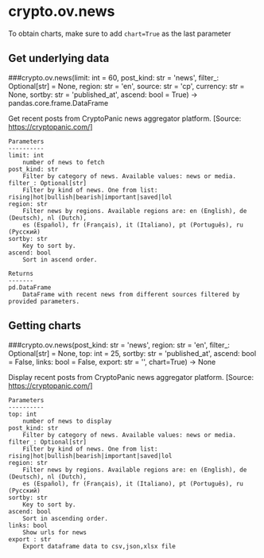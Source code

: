 # crypto.ov.news

To obtain charts, make sure to add `chart=True` as the last parameter

## Get underlying data 
###crypto.ov.news(limit: int = 60, post_kind: str = 'news', filter_: Optional[str] = None, region: str = 'en', source: str = 'cp', currency: str = None, sortby: str = 'published_at', ascend: bool = True) -> pandas.core.frame.DataFrame

Get recent posts from CryptoPanic news aggregator platform. [Source: https://cryptopanic.com/]

    Parameters
    ----------
    limit: int
        number of news to fetch
    post_kind: str
        Filter by category of news. Available values: news or media.
    filter_: Optional[str]
        Filter by kind of news. One from list: rising|hot|bullish|bearish|important|saved|lol
    region: str
        Filter news by regions. Available regions are: en (English), de (Deutsch), nl (Dutch),
        es (Español), fr (Français), it (Italiano), pt (Português), ru (Русский)
    sortby: str
        Key to sort by.
    ascend: bool
        Sort in ascend order.

    Returns
    -------
    pd.DataFrame
        DataFrame with recent news from different sources filtered by provided parameters.

## Getting charts 
###crypto.ov.news(post_kind: str = 'news', region: str = 'en', filter_: Optional[str] = None, top: int = 25, sortby: str = 'published_at', ascend: bool = False, links: bool = False, export: str = '', chart=True) -> None

Display recent posts from CryptoPanic news aggregator platform.
    [Source: https://cryptopanic.com/]

    Parameters
    ----------
    top: int
        number of news to display
    post_kind: str
        Filter by category of news. Available values: news or media.
    filter_: Optional[str]
        Filter by kind of news. One from list: rising|hot|bullish|bearish|important|saved|lol
    region: str
        Filter news by regions. Available regions are: en (English), de (Deutsch), nl (Dutch),
        es (Español), fr (Français), it (Italiano), pt (Português), ru (Русский)
    sortby: str
        Key to sort by.
    ascend: bool
        Sort in ascending order.
    links: bool
        Show urls for news
    export : str
        Export dataframe data to csv,json,xlsx file
